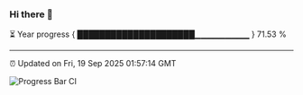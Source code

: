 ### Hi there 👋

⏳ Year progress { █████████████████████▁▁▁▁▁▁▁▁▁ } 71.53 %

---

⏰ Updated on Fri, 19 Sep 2025 01:57:14 GMT

![Progress Bar CI](https://github.com/DhruviPatel157/GitHub-Actions-Demo/workflows/Progress%20Bar%20CI/badge.svg)
